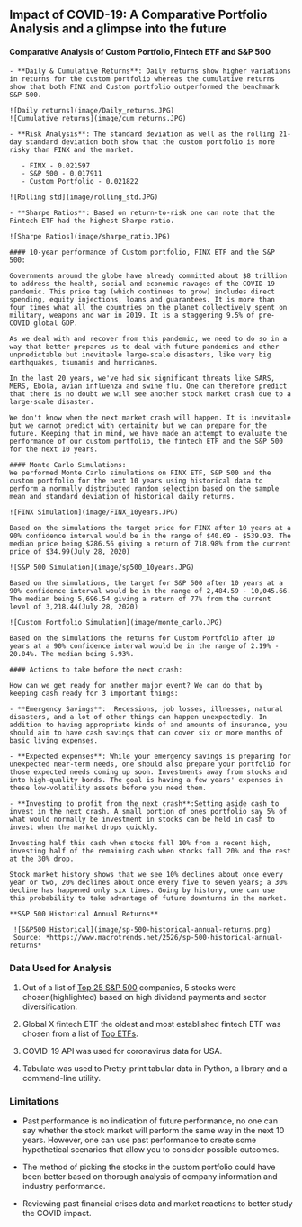 ## Impact of COVID-19: A Comparative Portfolio Analysis and a glimpse into the future

#### Comparative Analysis of Custom Portfolio, Fintech ETF and S&P 500

    - **Daily & Cumulative Returns**: Daily returns show higher variations in returns for the custom portfolio whereas the cumulative returns show that both FINX and Custom portfolio outperformed the benchmark S&P 500. 

    ![Daily returns](image/Daily_returns.JPG)
    ![Cumulative returns](image/cum_returns.JPG)

    - **Risk Analysis**: The standard deviation as well as the rolling 21-day standard deviation both show that the custom portfolio is more risky than FINX and the market.    

       - FINX - 0.021597
       - S&P 500 - 0.017911
       - Custom Portfolio - 0.021822

    ![Rolling std](image/rolling_std.JPG)  

    - **Sharpe Ratios**: Based on return-to-risk one can note that the Fintech ETF had the highest Sharpe ratio.

    ![Sharpe Ratios](image/sharpe_ratio.JPG)   

    #### 10-year performance of Custom portfolio, FINX ETF and the S&P 500: 

    Governments around the globe have already committed about $8 trillion to address the health, social and economic ravages of the COVID-19 pandemic. This price tag (which continues to grow) includes direct spending, equity injections, loans and guarantees. It is more than four times what all the countries on the planet collectively spent on military, weapons and war in 2019. It is a staggering 9.5% of pre-COVID global GDP.

    As we deal with and recover from this pandemic, we need to do so in a way that better prepares us to deal with future pandemics and other unpredictable but inevitable large-scale disasters, like very big earthquakes, tsunamis and hurricanes. 

    In the last 20 years, we've had six significant threats like SARS, MERS, Ebola, avian influenza and swine flu. One can therefore predict that there is no doubt we will see another stock market crash due to a large-scale disaster. 
    
    We don't know when the next market crash will happen. It is inevitable but we cannot predict with certainity but we can prepare for the future. Keeping that in mind, we have made an attempt to evaluate the performance of our custom portfolio, the fintech ETF and the S&P 500 for the next 10 years.

    #### Monte Carlo Simulations:
    We performed Monte Carlo simulations on FINX ETF, S&P 500 and the custom portfolio for the next 10 years using historical data to perform a normally distributed random selection based on the sample mean and standard deviation of historical daily returns. 

    ![FINX Simulation](image/FINX_10years.JPG)

    Based on the simulations the target price for FINX after 10 years at a 90% confidence interval would be in the range of $40.69 - $539.93. The median price being $286.56 giving a return of 718.98% from the current price of $34.99(July 28, 2020)

    ![S&P 500 Simulation](image/sp500_10years.JPG)

    Based on the simulations, the target for S&P 500 after 10 years at a 90% confidence interval would be in the range of 2,484.59 - 10,045.66. The median being 5,696.54 giving a return of 77% from the current level of 3,218.44(July 28, 2020) 

    ![Custom Portfolio Simulation](image/monte_carlo.JPG)

    Based on the simulations the returns for Custom Portfolio after 10 years at a 90% confidence interval would be in the range of 2.19% - 20.04%. The median being 6.93%.

    #### Actions to take before the next crash:
    
    How can we get ready for another major event? We can do that by keeping cash ready for 3 important things:

    - **Emergency Savings**:  Recessions, job losses, illnesses, natural disasters, and a lot of other things can happen unexpectedly. In addition to having appropriate kinds of and amounts of insurance, you should aim to have cash savings that can cover six or more months of basic living expenses.

    - **Expected expenses**: While your emergency savings is preparing for unexpected near-term needs, one should also prepare your portfolio for those expected needs coming up soon. Investments away from stocks and into high-quality bonds. The goal is having a few years' expenses in these low-volatility assets before you need them.

    - **Investing to profit from the next crash**:Setting aside cash to invest in the next crash. A small portion of ones portfolio say 5% of what would normally be investment in stocks can be held in cash to invest when the market drops quickly.
    
    Investing half this cash when stocks fall 10% from a recent high, investing half of the remaining cash when stocks fall 20% and the rest at the 30% drop.

    Stock market history shows that we see 10% declines about once every year or two, 20% declines about once every five to seven years; a 30% decline has happened only six times. Going by history, one can use this probability to take advantage of future downturns in the market.

    **S&P 500 Historical Annual Returns**

     ![S&P500 Historical](image/sp-500-historical-annual-returns.png)
     Source: *https://www.macrotrends.net/2526/sp-500-historical-annual-returns*

### Data Used for Analysis

1. Out of a list of [Top 25 S&P 500](image/stock_list.png) companies, 5 stocks were chosen(highlighted) based on high dividend payments and sector diversification. 

2. Global X fintech ETF the oldest and most established fintech ETF was chosen from a list of [Top ETFs](image/etf_list.png).

3. COVID-19 API was used for coronavirus data for USA.

4. Tabulate was used to Pretty-print tabular data in Python, a library and a command-line utility.

### Limitations

- Past performance is no indication of future performance, no one can say whether the stock market will perform the same way in the next 10 years. However, one can use past performance to create some hypothetical scenarios that allow you to consider possible outcomes. 

- The method of picking the stocks in the custom portfolio could have been better based on thorough analysis of company information and industry performance.

- Reviewing past financial crises data and market reactions to better study the COVID impact.
